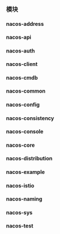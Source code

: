 ### 模块

#### nacos-address

#### nacos-api

#### nacos-auth

#### nacos-client

#### nacos-cmdb

#### nacos-common

#### nacos-config

#### nacos-consistency

#### nacos-console

#### nacos-core

#### nacos-distribution

#### nacos-example

#### nacos-istio

#### nacos-naming

#### nacos-sys

#### nacos-test
